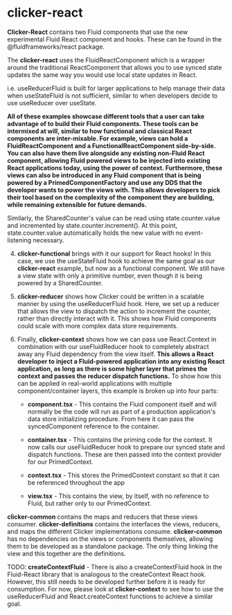 # clicker-react

**Clicker-React** contains two Fluid components that use the new experimental Fluid React component and hooks. These can be found in the @fluidframeworks/react package.


The **clicker-react** uses the FluidReactComponent which is a wrapper around the traditional ReactComponent that allows you to use synced state updates the same way you would use local state updates in React.


i.e. useReducerFluid is built for larger applications to help manage their data when useStateFluid is not sufficient, similar to when developers decide to use useReducer over useState.

**All of these examples showcase different tools that a user can take advantage of to build their Fluid components. These tools can be intermixed at will, similar to how functional and classical React components are inter-mixable. For example, views can hold a FluidReactComponent and a FunctionalReactComponent side-by-side. You can also have them live alongside any existing non-Fluid React component, allowing Fluid powered views to be injected into existing React applications today, using the power of context. Furthermore, these views can also be introduced in any Fluid component that is being powered by a PrimedComponentFactory and use any DDS that the developer wants to power the views with. This allows developers to pick their tool based on the complexity of the component they are building, while remaining extensible for future demands.**

Similarly, the SharedCounter's value can be read using state.counter.value and incremented by state.counter.increment(). At this point, state.counter.value automatically holds the new value with no event-listening necessary.


4) **clicker-functional** brings with it our support for React hooks! In this case, we use the useStateFluid hook to achieve the same goal as our **clicker-react** example, but now as a functional component. We still have a view state with only a primitive number, even though it is being powered by a SharedCounter.

5) **clicker-reducer** shows how Clicker could be written in a scalable manner by using the useReducerFluid hook. Here, we set up a reducer that allows the view to dispatch the action to increment the counter, rather than directly interact with it. This shows how Fluid components could scale with more complex data store requirements.

6) Finally, **clicker-context** shows how we can pass use React.Context in combination with our useFluidReducer hook to completely abstract away any Fluid dependency from the view itself. **This allows a React developer to inject a Fluid-powered application into any existing React application, as long as there is some higher layer that primes the context and passes the reducer dispatch functions.** To show how this can be applied in real-world applications with multiple component/container layers, this example is broken up into four parts:

    - **component.tsx** - This contains the Fluid component itself and will normally be the code will run as part of a production application's data store initializing procedure. From here it can pass the syncedComponent reference to the container.

    - **container.tsx** - This contains the priming code for the context. It now calls our useFluidReducer hook to prepare our synced state and dispatch functions. These are then passed into the context provider for our PrimedContext.

    - **context.tsx** - This stores the PrimedContext constant so that it can be referenced throughout the app

    - **view.tsx** - This contains the view, by itself, with no reference to Fluid, but rather only to our PrimedContext.

**clicker-common** contains the maps and reducers that these views consumer.
**clicker-definitions** contains the interfaces the views, reducers, and maps the different Clicker implementations consume.
**clicker-common** has no dependencies on the views or components themselves, allowing them to be developed as a standalone package. The only thing linking the view and this together are the definitions.

TODO:
**createContextFluid** - There is also a createContextFluid hook in the Fluid-React library that is analogous to the createContext React hook. However, this still needs to be developed further before it is ready for consumption. For now, please look at **clicker-context** to see how to use the useReducerFluid and React.createContext functions to achieve a similar goal.
